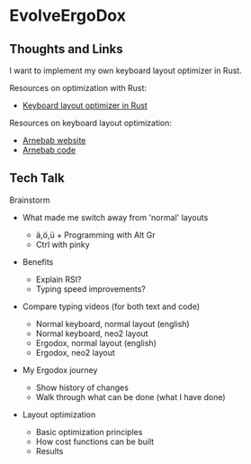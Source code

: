# EvolveErgoDox

## Thoughts and Links

I want to implement my own keyboard layout optimizer in Rust.

Resources on optimization with Rust:

- [Keyboard layout optimizer in Rust](https://github.com/dariogoetz/keyboard_layout_optimizer)

Resources on keyboard layout optimization:

- [Arnebab website](http://rakjar.de/arnebab/software/keyboard-layout-evolution.html)
- [Arnebab code](https://hg.sr.ht/~arnebab/evolve-keyboard-layout/browse)

## Tech Talk

Brainstorm

- What made me switch away from 'normal' layouts
  - ä,ö,ü + Programming with Alt Gr
  - Ctrl with pinky

- Benefits
  - Explain RSI?
  - Typing speed improvements?

- Compare typing videos (for both text and code)
  - Normal keyboard, normal layout (english)
  - Normal keyboard, neo2 layout
  - Ergodox, normal layout (english)
  - Ergodox, neo2 layout

- My Ergodox journey
  - Show history of changes
  - Walk through what can be done (what I have done)

- Layout optimization
  - Basic optimization principles
  - How cost functions can be built
  - Results
